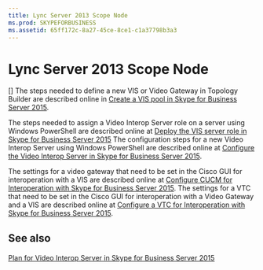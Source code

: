 ```yaml
---
title: Lync Server 2013 Scope Node
ms.prod: SKYPEFORBUSINESS
ms.assetid: 65ff172c-8a27-45ce-8ce1-c1a37798b3a3
---
```



# Lync Server 2013 Scope Node
[]
The steps needed to define a new VIS or Video Gateway in Topology Builder are described online in  [Create a VIS pool in Skype for Business Server 2015](create-a-vis-pool-in-skype-for-business-server-2015.md).
  
    
    

The steps needed to assign a Video Interop Server role on a server using Windows PowerShell are described online at  [Deploy the VIS server role in Skype for Business Server 2015](deploy-the-vis-server-role-in-skype-for-business-server-2015.md)
The configuration steps for a new Video Interop Server using Windows PowerShell are described online at  [Configure the Video Interop Server in Skype for Business Server 2015](configure-the-video-interop-server-in-skype-for-business-server-2015.md).
  
    
    

 The settings for a video gateway that need to be set in the Cisco GUI for interoperation with a VIS are described online at [Configure CUCM for Interoperation with Skype for Business Server 2015](configure-cucm-for-interoperation-with-skype-for-business-server-2015.md). The settings for a VTC that need to be set in the Cisco GUI for interoperation with a Video Gateway and a VIS are described online at [Configure a VTC for Interoperation with Skype for Business Server 2015](configure-a-vtc-for-interoperation-with-skype-for-business-server-2015.md).
## See also


#### 


  
    
    
 [Plan for Video Interop Server in Skype for Business Server 2015](plan-for-video-interop-server-in-skype-for-business-server-2015.md)
